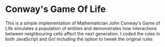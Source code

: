 # Conway's Game Of Life
This is a simple implementation of Mathematician John Conway's Game of Life simulates a population of entities and demonstrates how interactions between neighbouring cells affect the next generation. I coded the rules in both JavaScript and Go! including the option to tweek the original rules
